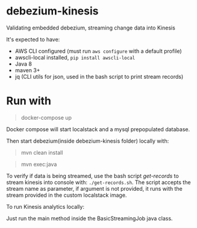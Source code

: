 # debezium-kinesis
Validating embedded debezium, streaming change data into Kinesis

It's expected to have:
- AWS CLI configured (must run `aws configure` with a default profile)
- awscli-local installed, `pip install awscli-local`
- Java 8
- maven 3+
- jq (CLI utils for json, used in the bash script to print stream records)

# Run with

> docker-compose up

Docker compose will start localstack and a mysql prepopulated database.

Then start debezium(inside debezium-kinesis folder) locally with:
> mvn clean install

> mvn exec:java

To verify if data is being streamed, use the bash script *get-records* to stream kinesis into console with: `./get-records.sh`. The script accepts the stream name as parameter, if argument is not provided, it runs with the stream provided in the custom localstack image.

To run Kinesis analytics locally:

Just run the main method inside the BasicStreamingJob java class.
